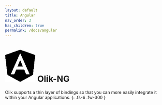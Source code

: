 ```yaml
---
layout: default
title: Angular
nav_order: 3
has_children: true
permalink: /docs/angular
---
```


# ![](/assets/images/angular_big.png) Olik-NG

Olik supports a thin layer of bindings so that you can more easily integrate it within your Angular applications.
{: .fs-6 .fw-300 }

